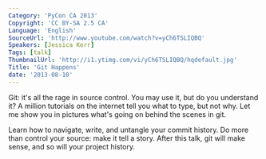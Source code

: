 ```yaml
---
Category: 'PyCon CA 2013'
Copyright: 'CC BY-SA 2.5 CA'
Language: 'English'
SourceUrl: 'http://www.youtube.com/watch?v=yCh6TSLIQBQ'
Speakers: [Jessica Kerr]
Tags: [talk]
ThumbnailUrl: 'http://i1.ytimg.com/vi/yCh6TSLIQBQ/hqdefault.jpg'
Title: 'Git Happens'
date: '2013-08-10'
---
```

Git: it's all the rage in source control. You may use it, but do you understand it? A million tutorials on the
internet tell you what to type, but not why. Let me show you in pictures what's going on behind the scenes in git. 

Learn how to navigate, write, and untangle your commit history. Do more than control your source: make it tell a story. After this talk, git will make sense, and so will your project history.
